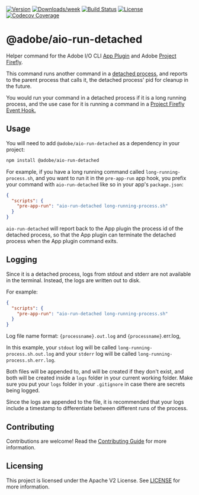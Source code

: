 <!--
Copyright 2020 Adobe. All rights reserved.
This file is licensed to you under the Apache License, Version 2.0 (the "License");
you may not use this file except in compliance with the License. You may obtain a copy
of the License at http://www.apache.org/licenses/LICENSE-2.0

Unless required by applicable law or agreed to in writing, software distributed under
the License is distributed on an "AS IS" BASIS, WITHOUT WARRANTIES OR REPRESENTATIONS
OF ANY KIND, either express or implied. See the License for the specific language
governing permissions and limitations under the License.
-->

[![Version](https://img.shields.io/npm/v/@adobe/aio-run-detached.svg)](https://npmjs.org/package/@adobe/aio-run-detached)
[![Downloads/week](https://img.shields.io/npm/dw/@adobe/aio-run-detached.svg)](https://npmjs.org/package/@adobe/aio-run-detached)
[![Build Status](https://travis-ci.com/adobe/aio-run-detached.svg?branch=master)](https://travis-ci.com/adobe/aio-run-detached)
[![License](https://img.shields.io/badge/License-Apache%202.0-blue.svg)](https://opensource.org/licenses/Apache-2.0) 
[![Codecov Coverage](https://img.shields.io/codecov/c/github/adobe/aio-run-detached/master.svg?style=flat-square)](https://codecov.io/gh/adobe/aio-run-detached/)

# @adobe/aio-run-detached

Helper command for the Adobe I/O CLI [App Plugin](https://github.com/adobe/aio-cli-plugin-app) and Adobe [Project Firefly](https://www.adobe.io/apis/experienceplatform/project-firefly/docs.html).


This command runs another command in a [detached process](https://nodejs.org/api/child_process.html#child_process_options_detached), and reports to the parent process that calls it, the detached process' pid for cleanup in the future.

You would run your command in a detached process if it is a long running process, and the use case for it is running a command in a [Project Firefly Event Hook.](https://www.adobe.io/apis/experienceplatform/project-firefly/docs.html#!AdobeDocs/project-firefly/master/guides/app-hooks.md)

## Usage

You will need to add `@adobe/aio-run-detached` as a dependency in your project:
```bash
npm install @adobe/aio-run-detached
```

For example, if you have a long running command called `long-running-process.sh`, and you want to run it in the `pre-app-run` app hook, you prefix your command with `aio-run-detached` like so in your app's `package.json`:
```json
{
  "scripts": {
    "pre-app-run": "aio-run-detached long-running-process.sh"
  }
}
```

`aio-run-detached` will report back to the App plugin the process id of the detached process, so that the App plugin can terminate the detached process when the App plugin command exits.

## Logging

Since it is a detached process, logs from stdout and stderr are not available in the terminal. Instead, the logs are written out to disk.

For example:
```json
{
  "scripts": {
    "pre-app-run": "aio-run-detached long-running-process.sh"
  }
}
```

Log file name format: `{processname}.out.log` and `{processname}`.err.log,

In this example, your `stdout` log will be called `long-running-process.sh.out.log` and
your `stderr` log will be called `long-running-process.sh.err.log`.

Both files will be appended to, and will be created if they don't exist, and both will be created inside a `logs` folder in your current working folder. Make sure you put your `logs` folder in your `.gitignore` in case there are secrets being logged.

Since the logs are appended to the file, it is recommended that your logs include a timestamp to differentiate between different runs of the process.

## Contributing

Contributions are welcome! Read the [Contributing Guide](./.github/CONTRIBUTING.md) for more information.

## Licensing

This project is licensed under the Apache V2 License. See [LICENSE](LICENSE) for more information.